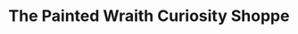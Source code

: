 ---
title: "The Painted Wraith Curiosity Shoppe"
url: /bloomington/the-painted-wraith-curiosity-shoppe/
shop: shop
---